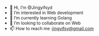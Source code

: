 - 👋 Hi, I’m @Jingyifsyd
- 👀 I’m interested in Web development
- 🌱 I’m currently learning Golang
- 💞️ I’m looking to collaborate on Web
- 📫 How to reach me :jingyifsy@gmail.com
  

<!---
Jingyifsyd/Jingyifsyd is a ✨ special ✨ repository because its `README.md` (this file) appears on your GitHub profile.
You can click the Preview link to take a look at your changes.
--->
